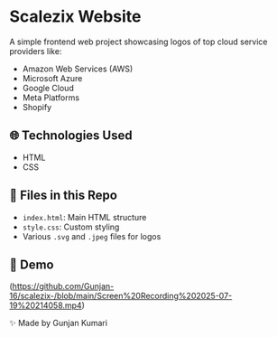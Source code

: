# Scalezix Website

A simple frontend web project showcasing logos of top cloud service providers like:
- Amazon Web Services (AWS)
- Microsoft Azure
- Google Cloud
- Meta Platforms
- Shopify

## 🌐 Technologies Used
- HTML
- CSS

## 📂 Files in this Repo
- `index.html`: Main HTML structure
- `style.css`: Custom styling
- Various `.svg` and `.jpeg` files for logos

## 🎥 Demo
(https://github.com/Gunjan-16/scalezix-/blob/main/Screen%20Recording%202025-07-19%20214058.mp4)


✨ Made by Gunjan Kumari
